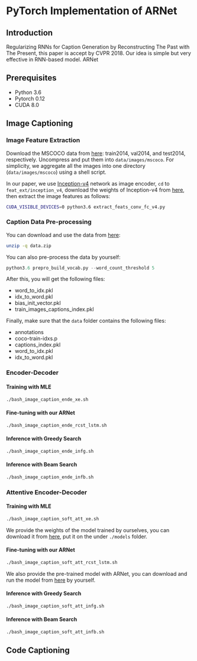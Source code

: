 # PyTorch Implementation of ARNet

## Introduction
Regularizing RNNs for Caption Generation by Reconstructing The Past with The Present, this paper is accept by CVPR 2018. Our idea is simple but very effective in RNN-based model. ARNet 


## Prerequisites
 - Python 3.6
 - Pytorch 0.12
 - CUDA 8.0

## Image Captioning

### Image Feature Extraction
Download the MSCOCO data from [here](http://cocodataset.org/): train2014, val2014, and test2014, respectively. Uncompress and put them into `data/images/mscoco`. For simplicity, we aggregate all the images into one directory (`data/images/mscoco`) using a shell script.

In our paper, we use [Inception-v4](https://github.com/tensorflow/models/blob/master/research/slim/nets/inception_v4.py) network as image encoder, `cd` to `feat_ext/inception_v4`, download the weights of Inception-v4 from [here](http://download.tensorflow.org/models/inception_v4_2016_09_09.tar.gz), then extract the image features as follows:
```bash
CUDA_VISIBLE_DEVICES=0 python3.6 extract_feats_conv_fc_v4.py
```

### Caption Data Pre-processing
You can download and use the data from [here](https://drive.google.com/open?id=1MxKySRCnXN2Q0bBg5Asi_mjJPpNwhtC5):
```bash
unzip -q data.zip
```

You can also pre-process the data by yourself: 
```python
python3.6 prepro_build_vocab.py --word_count_threshold 5
```

After this, you will get the following files:
 - word_to_idx.pkl
 - idx_to_word.pkl
 - bias_init_vector.pkl
 - train_images_captions_index.pkl

Finally, make sure that the `data` folder contains the following files:
 - annotations
 - coco-train-idxs.p
 - captions_index.pkl
 - word_to_idx.pkl
 - idx_to_word.pkl


### Encoder-Decoder

#### Training with MLE
```bash
./bash_image_caption_ende_xe.sh
```

#### Fine-tuning with our ARNet
```bash
./bash_image_caption_ende_rcst_lstm.sh
```

#### Inference with Greedy Search
```bash
./bash_image_caption_ende_infg.sh
```

#### Inference with Beam Search
```bash
./bash_image_caption_ende_infb.sh
```


### Attentive Encoder-Decoder

#### Training with MLE
```bash
./bash_image_caption_soft_att_xe.sh
```

We provide the weights of the model trained by ourselves, you can download it from [here](https://drive.google.com/drive/folders/1Gq4nwy-NvkvEjowH9Av6obs96t2yjfor?usp=sharing), put it on the under `./models` folder.

#### Fine-tuning with our ARNet
```bash
./bash_image_caption_soft_att_rcst_lstm.sh
```

We also provide the pre-trained model with ARNet, you can download and run the model from [here](https://drive.google.com/drive/folders/1TFDvcPMJ1T2KNUjucE4O8mUv4c8V8eXN?usp=sharing) by yourself.

#### Inference with Greedy Search
```bash
./bash_image_caption_soft_att_infg.sh
```

#### Inference with Beam Search
```bash
./bash_image_caption_soft_att_infb.sh
```



## Code Captioning



